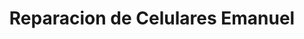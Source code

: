 ---
title: "Reparacion de Celulares Emanuel"
url: /retalhuleu/reparacion-de-celulares-emanuel/
shop: Handy
---